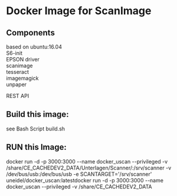 # Docker Image for ScanImage

## Components
based on ubuntu:16.04    
S6-init     
EPSON driver            
scanimage         
tesseract         
imagemagick        
unpaper        

REST API


## Build this image:
see Bash Script build.sh

## RUN this Image:
 docker run -d -p 3000:3000 --name docker_uscan  --privileged -v /share/CE_CACHEDEV2_DATA/Unterlagen/Scanner/:/srv/scanner -v /dev/bus/usb:/dev/bus/usb -e SCANTARGET='/srv/scanner' uneidel/docker_uscan:latestdocker run -d -p 3000:3000 --name docker_uscan  --privileged -v /share/CE_CACHEDEV2_DATA
